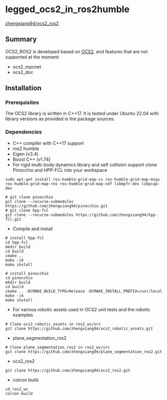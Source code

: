 # legged_ocs2_in_ros2humble

[zhengxiang94/ocs2_ros2](https://github.com/zhengxiang94/ocs2_ros2)
## Summary
OCS2_ROS2 is developed based on [OCS2](https://github.com/leggedrobotics/ocs2), and features that are not supported at the moment:

* ocs2_mpcnet
* ocs2_doc

## Installation
### Prerequisites
The OCS2 library is written in C++17. It is tested under Ubuntu 22.04 with library versions as provided in the package sources.

### Dependencies
* C++ compiler with C++17 support
* ros2 humble
* Eigen (v3.4)
* Boost C++ (v1.74)
* For rigid multi-body dynamics library and self collision support clone Pinocchio and HPP-FCL into your workspace
```
sudo apt-get install ros-humble-grid-map-cv ros-humble-grid-map-msgs ros-humble-grid-map-ros ros-humble-grid-map-sdf libmpfr-dev libpcap-dev
```
```
# git clone pinocchio
git clone --recurse-submodules https://github.com/zhengxiang94/pinocchio.git
# git clone hpp-fcl
git clone --recurse-submodules https://github.com/zhengxiang94/hpp-fcl.git
```
* Compile and install
```
# install hpp-fcl
cd hpp-fcl
mkdir build
cd build
cmake ..
make -j4
make install

# install pinocchio
cd pinocchio
mkdir build
cd build
cmake .. -DCMAKE_BUILD_TYPE=Release -DCMAKE_INSTALL_PREFIX=/usr/local
make -j4
make install
```

* For various robotic assets used in OCS2 unit tests and the robotic examples
```
# Clone ocs2_robotic_assets in ros2_ws/src
git clone https://github.com/zhengxiang94/ocs2_robotic_assets.git
```
* plane_segmentation_ros2
```
# Clone plane_segmentation_ros2 in ros2_ws/src
git clone https://github.com/zhengxiang94/plane_segmentation_ros2.git
```
* ocs2_ros2
```
git clone https://github.com/zhengxiang94/ocs2_ros2.git
```
* colcon build
```
cd ros2_ws
colcon build
```

